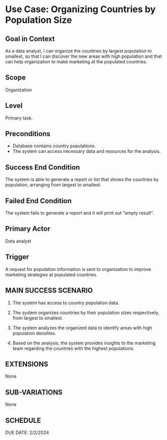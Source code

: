 # Use Case: Organizing Countries by Population Size

## Goal in Context
As a data analyst, I can organize the countries by largest population to smallest, so that I can discover the new areas with high population and that can help organization to make marketing at the populated countries.

## Scope
Organization

## Level
Primary task.

## Preconditions
- Database contains country populations.
- The system can access necessary data and resources for the analysis.

## Success End Condition
The system is able to generate a report or list that shows the countries by population, arranging from largest to smallest.

## Failed End Condition
The system fails to generate a report and it will print out "empty result".

## Primary Actor
Data analyst

## Trigger
A request for population information is sent to organization to improve marketing strategies at populated countries.

## MAIN SUCCESS SCENARIO
1. The system has access to country population data.

2. The system organizes countries by their population sizes respectively, from largest to smallest.

3. The system analyzes the organized data to identify areas with high population densities.

4. Based on the analysis, the system provides insights to the marketing team regarding the countries with the highest populations.

## EXTENSIONS
None

## SUB-VARIATIONS
None

## SCHEDULE
DUE DATE: 2/2/2024
